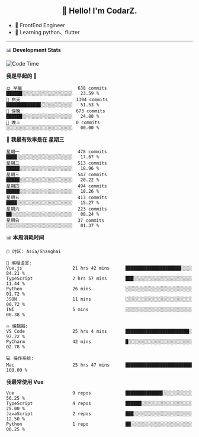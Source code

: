<h2 align="center">👋 Hello! I'm CodarZ.</h2>

- 🔭 FrontEnd Engineer
- 🌱 Learning python、flutter

-------

📊 **Development Stats**

<!--START_SECTION:waka-->
![Code Time](http://img.shields.io/badge/Code%20Time-660%20hrs%2041%20mins-blue)

**我是早起的 🐤** 

```text
🌞 早晨                     638 commits         ██████░░░░░░░░░░░░░░░░░░░   23.59 % 
🌆 白天                     1394 commits        █████████████░░░░░░░░░░░░   51.53 % 
🌃 傍晚                     673 commits         ██████░░░░░░░░░░░░░░░░░░░   24.88 % 
🌙 晚上                     0 commits           ░░░░░░░░░░░░░░░░░░░░░░░░░   00.00 % 
```
📅 **我最有效率是在 星期三** 

```text
星期一                      478 commits         ████░░░░░░░░░░░░░░░░░░░░░   17.67 % 
星期二                      513 commits         █████░░░░░░░░░░░░░░░░░░░░   18.96 % 
星期三                      547 commits         █████░░░░░░░░░░░░░░░░░░░░   20.22 % 
星期四                      494 commits         █████░░░░░░░░░░░░░░░░░░░░   18.26 % 
星期五                      413 commits         ████░░░░░░░░░░░░░░░░░░░░░   15.27 % 
星期六                      223 commits         ██░░░░░░░░░░░░░░░░░░░░░░░   08.24 % 
星期日                      37 commits          ░░░░░░░░░░░░░░░░░░░░░░░░░   01.37 % 
```


📊 **本周消耗时间** 

```text
🕑︎ 时区: Asia/Shanghai

💬 编程语言: 
Vue.js                   21 hrs 42 mins      █████████████████████░░░░   84.21 % 
TypeScript               2 hrs 57 mins       ███░░░░░░░░░░░░░░░░░░░░░░   11.44 % 
Python                   26 mins             ░░░░░░░░░░░░░░░░░░░░░░░░░   01.72 % 
JSON                     11 mins             ░░░░░░░░░░░░░░░░░░░░░░░░░   00.72 % 
INI                      5 mins              ░░░░░░░░░░░░░░░░░░░░░░░░░   00.38 % 

🔥 编辑器: 
VS Code                  25 hrs 4 mins       ████████████████████████░   97.22 % 
PyCharm                  42 mins             █░░░░░░░░░░░░░░░░░░░░░░░░   02.78 % 

💻 操作系统: 
Mac                      25 hrs 47 mins      █████████████████████████   100.00 % 
```

**我最常使用 Vue** 

```text
Vue                      9 repos             ██████████████░░░░░░░░░░░   56.25 % 
TypeScript               4 repos             ██████░░░░░░░░░░░░░░░░░░░   25.00 % 
JavaScript               2 repos             ███░░░░░░░░░░░░░░░░░░░░░░   12.50 % 
Python                   1 repo              ██░░░░░░░░░░░░░░░░░░░░░░░   06.25 % 
```




<!--END_SECTION:waka-->

